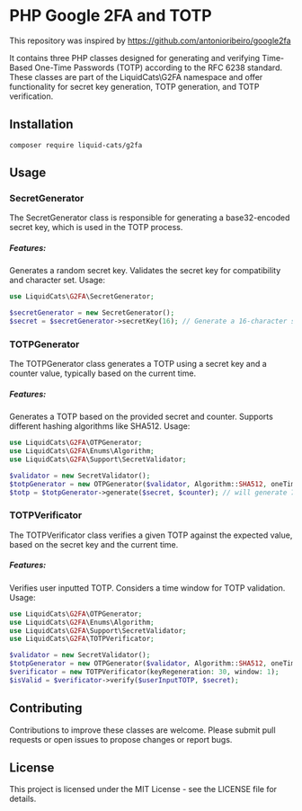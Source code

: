 # PHP Google 2FA and TOTP

This repository was inspired by https://github.com/antonioribeiro/google2fa

It contains three PHP classes designed for generating and verifying Time-Based One-Time Passwords (TOTP) according to the RFC 6238 standard. These classes are part of the LiquidCats\G2FA namespace and offer functionality for secret key generation, TOTP generation, and TOTP verification.


## Installation

```shell
composer require liquid-cats/g2fa 
```

## Usage

### SecretGenerator
The SecretGenerator class is responsible for generating a base32-encoded secret key, which is used in the TOTP process.

##### Features:

Generates a random secret key.
Validates the secret key for compatibility and character set.
Usage:

```php
use LiquidCats\G2FA\SecretGenerator;

$secretGenerator = new SecretGenerator();
$secret = $secretGenerator->secretKey(16); // Generate a 16-character secret key
```

### TOTPGenerator
The TOTPGenerator class generates a TOTP using a secret key and a counter value, typically based on the current time.

##### Features:

Generates a TOTP based on the provided secret and counter.
Supports different hashing algorithms like SHA512.
Usage:

```php
use LiquidCats\G2FA\OTPGenerator;
use LiquidCats\G2FA\Enums\Algorithm;
use LiquidCats\G2FA\Support\SecretValidator;

$validator = new SecretValidator();
$totpGenerator = new OTPGenerator($validator, Algorithm::SHA512, oneTimePasswordLength: 7);
$totp = $totpGenerator->generate($secret, $counter); // will generate 7 digit one time password
```

### TOTPVerificator
The TOTPVerificator class verifies a given TOTP against the expected value, based on the secret key and the current time.

##### Features:

Verifies user inputted TOTP.
Considers a time window for TOTP validation.
Usage:

```php
use LiquidCats\G2FA\OTPGenerator;
use LiquidCats\G2FA\Enums\Algorithm;
use LiquidCats\G2FA\Support\SecretValidator;
use LiquidCats\G2FA\TOTPVerificator;

$validator = new SecretValidator();
$totpGenerator = new OTPGenerator($validator, Algorithm::SHA512, oneTimePasswordLength: 7);
$verificator = new TOTPVerificator(keyRegeneration: 30, window: 1);
$isValid = $verificator->verify($userInputTOTP, $secret);
```

## Contributing

Contributions to improve these classes are welcome. Please submit pull requests or open issues to propose changes or report bugs.

## License

This project is licensed under the MIT License - see the LICENSE file for details.